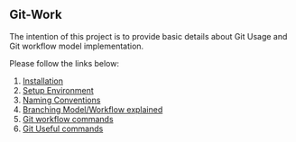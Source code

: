 ## Git-Work

The intention of this project is to provide basic details about Git Usage and Git workflow model implementation. 

Please follow the links below:

1. [Installation](https://github.com/SarvM/git-work/blob/master/documentation/git-installation-windows.md)
2. [Setup Environment](https://github.com/SarvM/git-work/blob/master/documentation/git-setup-environment.md)
3. [Naming Conventions](https://github.com/SarvM/git-work/blob/master/documentation/git-naming-convention.md)
4. [Branching Model/Workflow explained](https://github.com/SarvM/git-work/blob/master/documentation/git-branching-model.md)
5. [Git workflow commands](https://github.com/SarvM/git-work/blob/master/documentation/git-workflow-commands.md)
6. [Git Useful commands](https://github.com/SarvM/git-work/blob/master/documentation/git-useful-commands.md)